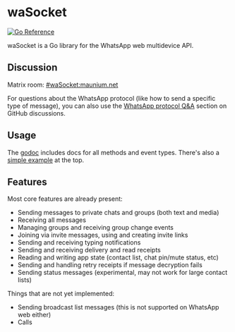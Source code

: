 # waSocket
[![Go Reference](https://pkg.go.dev/badge/github.com/techwiz37/waSocket.svg)](https://pkg.go.dev/github.com/techwiz37/waSocket)

waSocket is a Go library for the WhatsApp web multidevice API.

## Discussion
Matrix room: [#waSocket:maunium.net](https://matrix.to/#/#waSocket:maunium.net)

For questions about the WhatsApp protocol (like how to send a specific type of
message), you can also use the [WhatsApp protocol Q&A] section on GitHub
discussions.

[WhatsApp protocol Q&A]: https://github.com/tulir/waSocket/discussions/categories/whatsapp-protocol-q-a

## Usage
The [godoc](https://pkg.go.dev/github.com/techwiz37/waSocket) includes docs for all methods and event types.
There's also a [simple example](https://pkg.go.dev/github.com/techwiz37/waSocket#example-package) at the top.

## Features
Most core features are already present:

* Sending messages to private chats and groups (both text and media)
* Receiving all messages
* Managing groups and receiving group change events
* Joining via invite messages, using and creating invite links
* Sending and receiving typing notifications
* Sending and receiving delivery and read receipts
* Reading and writing app state (contact list, chat pin/mute status, etc)
* Sending and handling retry receipts if message decryption fails
* Sending status messages (experimental, may not work for large contact lists)

Things that are not yet implemented:

* Sending broadcast list messages (this is not supported on WhatsApp web either)
* Calls
